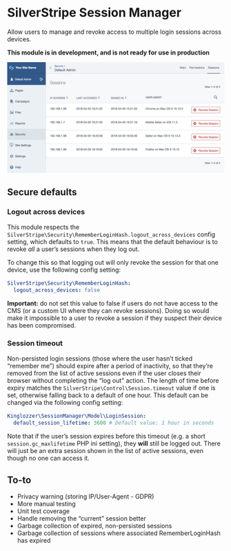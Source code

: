 # SilverStripe Session Manager

Allow users to manage and revoke access to multiple login sessions across devices.

**This module is in development, and is not ready for use in production**

![CMS view](images/cms.png)

## Secure defaults

### Logout across devices

This module respects the `SilverStripe\Security\RememberLoginHash.logout_across_devices` config setting, which defaults to `true`. This means that the default behaviour is to revoke _all_ a user’s sessions when they log out.

To change this so that logging out will only revoke the session for that one device, use the following config setting:

```yml
SilverStripe\Security\RememberLoginHash:
  logout_across_devices: false
```

**Important:** do not set this value to false if users do not have access to the CMS (or a custom UI where they can revoke sessions). Doing so would make it impossible to a user to revoke a session if they suspect their device has been compromised.

### Session timeout

Non-persisted login sessions (those where the user hasn’t ticked “remember me”) should expire after a period of inactivity, so that they’re removed from the list of active sessions even if the user closes their browser without completing the “log out” action. The length of time before expiry matches the `SilverStripe\Control\Session.timeout` value if one is set, otherwise falling back to a default of one hour. This default can be changed via the following config setting:

```yml
Kinglozzer\SessionManager\Model\LoginSession:
  default_session_lifetime: 3600 # Default value: 1 hour in seconds
```

Note that if the user’s session expires before this timeout (e.g. a short `session.gc_maxlifetime` PHP ini setting), they **will** still be logged out. There will just be an extra session shown in the list of active sessions, even though no one can access it.

## To-to

- Privacy warning (storing IP/User-Agent - GDPR)
- More manual testing
- Unit test coverage
- Handle removing the “current” session better
- Garbage collection of expired, non-persisted sessions
- Garbage collection of sessions where associated RememberLoginHash has expired
